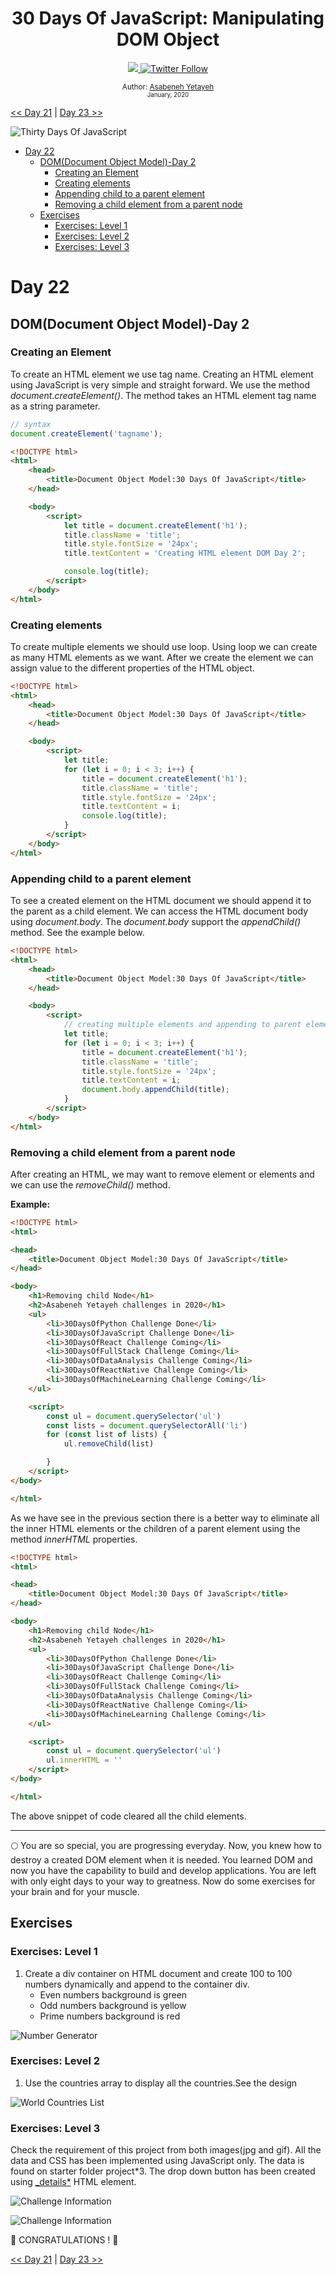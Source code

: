 <div align="center">
  <h1> 30 Days Of JavaScript: Manipulating DOM Object</h1>
  <a class="header-badge" target="_blank" href="https://www.linkedin.com/in/asabeneh/">
  <img src="https://img.shields.io/badge/style--5eba00.svg?label=LinkedIn&logo=linkedin&style=social">
  </a>
  <a class="header-badge" target="_blank" href="https://twitter.com/Asabeneh">
  <img alt="Twitter Follow" src="https://img.shields.io/twitter/follow/asabeneh?style=social">
  </a>

<sub>Author:
<a href="https://www.linkedin.com/in/asabeneh/" target="_blank">Asabeneh
Yetayeh</a><br> <small> January, 2020</small> </sub>

</div>

[<< Day 21](../21_Day_DOM/21_day_dom.md) |
[Day 23 >>](../23_Day_Event_listeners/23_day_event_listeners.md)

![Thirty Days Of JavaScript](../images/banners/day_1_22.png)

-   [Day 22](#day-22)
    -   [DOM(Document Object Model)-Day 2](#domdocument-object-model-day-2)
        -   [Creating an Element](#creating-an-element)
        -   [Creating elements](#creating-elements)
        -   [Appending child to a parent element](#appending-child-to-a-parent-element)
        -   [Removing a child element from a parent node](#removing-a-child-element-from-a-parent-node)
    -   [Exercises](#exercises)
        -   [Exercises: Level 1](#exercises-level-1)
        -   [Exercises: Level 2](#exercises-level-2)
        -   [Exercises: Level 3](#exercises-level-3)

# Day 22

## DOM(Document Object Model)-Day 2

### Creating an Element

To create an HTML element we use tag name. Creating an HTML element using
JavaScript is very simple and straight forward. We use the method
_document.createElement()_. The method takes an HTML element tag name as a
string parameter.

```js
// syntax
document.createElement('tagname');
```

```html
<!DOCTYPE html>
<html>
    <head>
        <title>Document Object Model:30 Days Of JavaScript</title>
    </head>

    <body>
        <script>
            let title = document.createElement('h1');
            title.className = 'title';
            title.style.fontSize = '24px';
            title.textContent = 'Creating HTML element DOM Day 2';

            console.log(title);
        </script>
    </body>
</html>
```

### Creating elements

To create multiple elements we should use loop. Using loop we can create as many
HTML elements as we want. After we create the element we can assign value to the
different properties of the HTML object.

```html
<!DOCTYPE html>
<html>
    <head>
        <title>Document Object Model:30 Days Of JavaScript</title>
    </head>

    <body>
        <script>
            let title;
            for (let i = 0; i < 3; i++) {
                title = document.createElement('h1');
                title.className = 'title';
                title.style.fontSize = '24px';
                title.textContent = i;
                console.log(title);
            }
        </script>
    </body>
</html>
```

### Appending child to a parent element

To see a created element on the HTML document we should append it to the parent
as a child element. We can access the HTML document body using _document.body_.
The _document.body_ support the _appendChild()_ method. See the example below.

```html
<!DOCTYPE html>
<html>
    <head>
        <title>Document Object Model:30 Days Of JavaScript</title>
    </head>

    <body>
        <script>
            // creating multiple elements and appending to parent element
            let title;
            for (let i = 0; i < 3; i++) {
                title = document.createElement('h1');
                title.className = 'title';
                title.style.fontSize = '24px';
                title.textContent = i;
                document.body.appendChild(title);
            }
        </script>
    </body>
</html>
```

### Removing a child element from a parent node

After creating an HTML, we may want to remove element or elements and we can use
the _removeChild()_ method.

**Example:**

```html
<!DOCTYPE html>
<html>

<head>
    <title>Document Object Model:30 Days Of JavaScript</title>
</head>

<body>
    <h1>Removing child Node</h1>
    <h2>Asabeneh Yetayeh challenges in 2020</h1>
    <ul>
        <li>30DaysOfPython Challenge Done</li>
        <li>30DaysOfJavaScript Challenge Done</li>
        <li>30DaysOfReact Challenge Coming</li>
        <li>30DaysOfFullStack Challenge Coming</li>
        <li>30DaysOfDataAnalysis Challenge Coming</li>
        <li>30DaysOfReactNative Challenge Coming</li>
        <li>30DaysOfMachineLearning Challenge Coming</li>
    </ul>

    <script>
        const ul = document.querySelector('ul')
        const lists = document.querySelectorAll('li')
        for (const list of lists) {
            ul.removeChild(list)

        }
    </script>
</body>

</html>
```

As we have see in the previous section there is a better way to eliminate all
the inner HTML elements or the children of a parent element using the method
_innerHTML_ properties.

```html
<!DOCTYPE html>
<html>

<head>
    <title>Document Object Model:30 Days Of JavaScript</title>
</head>

<body>
    <h1>Removing child Node</h1>
    <h2>Asabeneh Yetayeh challenges in 2020</h1>
    <ul>
        <li>30DaysOfPython Challenge Done</li>
        <li>30DaysOfJavaScript Challenge Done</li>
        <li>30DaysOfReact Challenge Coming</li>
        <li>30DaysOfFullStack Challenge Coming</li>
        <li>30DaysOfDataAnalysis Challenge Coming</li>
        <li>30DaysOfReactNative Challenge Coming</li>
        <li>30DaysOfMachineLearning Challenge Coming</li>
    </ul>

    <script>
        const ul = document.querySelector('ul')
        ul.innerHTML = ''
    </script>
</body>

</html>
```

The above snippet of code cleared all the child elements.

---

🌕 You are so special, you are progressing everyday. Now, you knew how to
destroy a created DOM element when it is needed. You learned DOM and now you
have the capability to build and develop applications. You are left with only
eight days to your way to greatness. Now do some exercises for your brain and
for your muscle.

## Exercises

### Exercises: Level 1

1. Create a div container on HTML document and create 100 to 100 numbers
   dynamically and append to the container div.
    - Even numbers background is green
    - Odd numbers background is yellow
    - Prime numbers background is red

![Number Generator](./../images/projects/dom_min_project_day_number_generators_2.1.png)

### Exercises: Level 2

1. Use the countries array to display all the countries.See the design

![World Countries List](./../images/projects/dom_min_project_countries_aray_day_2.2.png)

### Exercises: Level 3

Check the requirement of this project from both images(jpg and gif). All the
data and CSS has been implemented using JavaScript only. The data is found on
starter folder project*3. The drop down button has been created using
[\_details*](https://www.w3schools.com/tags/tag_details.asp) HTML element.

![Challenge Information](./../images/projects/dom_mini_project_challenge_info_day_2.3.gif)

![Challenge Information](./../images/projects/dom_mini_project_challenge_info_day_2.3.png)

🎉 CONGRATULATIONS ! 🎉

[<< Day 21](../21_Day_DOM/21_day_dom.md) |
[Day 23 >>](../23_Day_Event_listeners/23_day_event_listeners.md)
